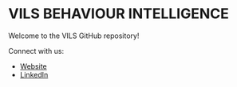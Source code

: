 # VILS BEHAVIOUR INTELLIGENCE

Welcome to the VILS GitHub repository!

Connect with us:

- [Website](https://vils.ai/)
- [LinkedIn](https://in.linkedin.com/company/vils-ait)
